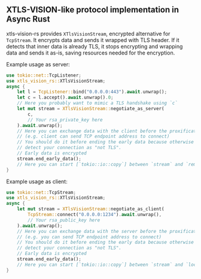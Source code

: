 ## XTLS-VISION-like protocol implementation in Async Rust
xtls-vision-rs provides `XTlsVisionStream`, encrypted alternative for `TcpStream`.
It encrypts data and sends it wrapped with TLS header. If it detects that inner data
is already TLS, it stops encrypting and wrapping data and sends it as-is, saving
resources needed for the encryption.

Example usage as server:
```rust
use tokio::net::TcpListener;
use xtls_vision_rs::XTlsVisionStream;
async {
    let l = TcpListener::bind("0.0.0.0:443").await.unwrap();
    let c = l.accept().await.unwrap().0;
    // Here you probably want to mimic a TLS handshake using `c`
    let mut stream = XTlsVisionStream::negotiate_as_server(
        c,
        // Your rsa_private_key here
    ).await.unwrap();
    // Here you can exchange data with the client before the proxification process
    // (e.g. client can send TCP endpoint address to connect)
    // You should do it before ending the early data because otherwise XTlsStream would likely
    // detect your connection as "not TLS".
    // Early data is encrypted
    stream.end_early_data();
    // Here you can start [`tokio::io::copy`] between `stream` and `remote_stream`
}
```

Example usage as client:
```rust
use tokio::net::TcpStream;
use xtls_vision_rs::XTlsVisionStream;
async {
    let mut stream = XTlsVisionStream::negotiate_as_client(
        TcpStream::connect("0.0.0.0:1234").await.unwrap(),
        // Your rsa_public_key here
    ).await.unwrap();
    // Here you can exchange data with the server before the proxification process
    // (e.g. you can send TCP endpoint address to connect)
    // You should do it before ending the early data because otherwise XTlsStream would likely
    // detect your connection as "not TLS".
    // Early data is encrypted
    stream.end_early_data();
    // Here you can start [`tokio::io::copy`] between `stream` and `local_stream`
}
```